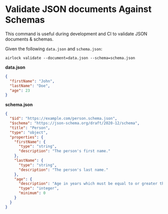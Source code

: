 # Validate JSON documents Against Schemas

This command is useful during development and CI to validate JSON documents & schemas.

Given the following `data.json` and `schema.json`:

```shell
airlock validate --document=data.json --schema=schema.json
```

**data.json**

```json
{
  "firstName": "John",
  "lastName": "Doe",
  "age": 23
}
```

**schema.json**

```json
{
  "$id": "https://example.com/person.schema.json",
  "$schema": "https://json-schema.org/draft/2020-12/schema",
  "title": "Person",
  "type": "object",
  "properties": {
    "firstName": {
      "type": "string",
      "description": "The person's first name."
    },
    "lastName": {
      "type": "string",
      "description": "The person's last name."
    },
    "age": {
      "description": "Age in years which must be equal to or greater than zero.",
      "type": "integer",
      "minimum": 0
    }
  }
}
```
